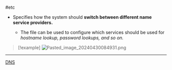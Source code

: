 #etc

 - Specifies how the system should **switch between different name service providers.** 
 
	 - The file can be used to configure which services should be used for *hostname lookup, password lookups, and so on.*



>[!example]
![Pasted_image_20240430084931.png](/static/Pasted_image_20240430084931.png)

---
[DNS](/obisdian_ntoes/notes_obsidian/ZPythonref/DjangoFramework/Network+/Phisicall/DNS.md)









